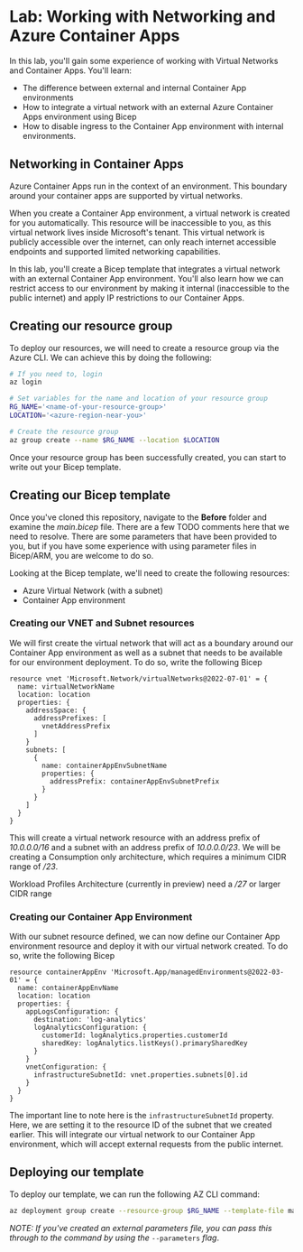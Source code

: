 # Lab: Working with Networking and Azure Container Apps

In this lab, you'll gain some experience of working with Virtual Networks and Container Apps. You'll learn:

- The difference between external and internal Container App environments
- How to integrate a virtual network with an external Azure Container Apps environment using Bicep
- How to disable ingress to the Container App environment with internal environments.

## Networking in Container Apps

Azure Container Apps run in the context of an environment. This boundary around your container apps are supported by virtual networks.

When you create a Container App environment, a virtual network is created for you automatically. This resource will be inaccessible to you, as this virtual network lives inside Microsoft's tenant. This virtual network is publicly accessible over the internet, can only reach internet accessible endpoints and supported limited networking capabilities.

In this lab, you'll create a Bicep template that integrates a virtual network with an external Container App environment. You'll also learn how we can restrict access to our environment by making it internal (inaccessible to the public internet) and apply IP restrictions to our Container Apps.

## Creating our resource group

To deploy our resources, we will need to create a resource group via the Azure CLI. We can achieve this by doing the following:

```bash
# If you need to, login
az login

# Set variables for the name and location of your resource group
RG_NAME='<name-of-your-resource-group>'
LOCATION='<azure-region-near-you>'

# Create the resource group
az group create --name $RG_NAME --location $LOCATION
```

Once your resource group has been successfully created, you can start to write out your Bicep template.

## Creating our Bicep template

Once you've cloned this repository, navigate to the **Before** folder and examine the *main.bicep* file. There are a few TODO comments here that we need to resolve. There are some parameters that have been provided to you, but if you have some experience with using parameter files in Bicep/ARM, you are welcome to do so.

Looking at the Bicep template, we'll need to create the following resources:

- Azure Virtual Network (with a subnet)
- Container App environment

### Creating our VNET and Subnet resources

We will first create the virtual network that will act as a boundary around our Container App environment as well as a subnet that needs to be available for our environment deployment. To do so, write the following Bicep

```bicep
resource vnet 'Microsoft.Network/virtualNetworks@2022-07-01' = {
  name: virtualNetworkName
  location: location
  properties: {
    addressSpace: {
      addressPrefixes: [
        vnetAddressPrefix
      ]
    }
    subnets: [
      {
        name: containerAppEnvSubnetName
        properties: {
          addressPrefix: containerAppEnvSubnetPrefix
        }
      }
    ]
  }
}
```

This will create a virtual network resource with an address prefix of *10.0.0.0/16* and a subnet with an address prefix of *10.0.0.0/23*. We will be creating a Consumption only architecture, which requires a minimum CIDR range of */23*.

Workload Profiles Architecture (currently in preview) need a */27* or larger CIDR range

### Creating our Container App Environment

With our subnet resource defined, we can now define our Container App environment resource and deploy it with our virtual network created. To do so, write the following Bicep

```bicep
resource containerAppEnv 'Microsoft.App/managedEnvironments@2022-03-01' = {
  name: containerAppEnvName
  location: location
  properties: {
    appLogsConfiguration: {
      destination: 'log-analytics'
      logAnalyticsConfiguration: {
        customerId: logAnalytics.properties.customerId
        sharedKey: logAnalytics.listKeys().primarySharedKey
      }
    }
    vnetConfiguration: {
      infrastructureSubnetId: vnet.properties.subnets[0].id
    }
  }
}
```

The important line to note here is the ```infrastructureSubnetId``` property. Here, we are setting it to the resource ID of the subnet that we created earlier. This will integrate our virtual network to our Container App environment, which will accept external requests from the public internet.

## Deploying our template

To deploy our template, we can run the following AZ CLI command:

```bash
az deployment group create --resource-group $RG_NAME --template-file main.bicep
```

*NOTE: If you've created an external parameters file, you can pass this through to the command by using the* ```--parameters``` *flag*.